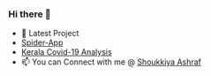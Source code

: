 ### Hi there 👋

- 🔭 Latest Project
-  <a href="https://github.com/ShoukkiyaAshraf/Spider-App">Spider-App</a>
-  <a href='https://github.com/ShoukkiyaAshraf/keralacovid19.io' > Kerala Covid-19 Analysis </a>
- 📫 You can Connect with me @ <a href='https://www.linkedin.com/in/shoukkiyaashraf/'> Shoukkiya Ashraf </a>
